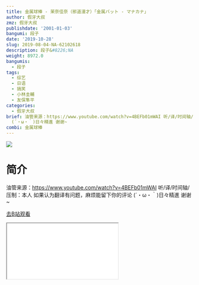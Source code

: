 ```yaml
---
title: 金属球棒 - 茉奈佳奈（邪道漫才）「金属バット ‐ マナカナ」
author: 假牙大叔
zmz: 假牙大叔
publishdate: '2001-01-03'
bangumi: 段子
date: '2019-10-28'
slug: 2019-08-04-NA-62102618
description: 段子&#8226;NA
weight: 8972.0
bangumis:
  - 段子
tags:
  - 综艺
  - 日语
  - 搞笑
  - 小林圭輔
  - 友保隼平
categories:
  - 假牙大叔
brief: 油管来源：https://www.youtube.com/watch?v=4BEFb01mWAI 听/译/时间轴/压制：本人 如果认为翻译有问题，麻烦能留下你的评论
  (´・ω・｀)日々精進 谢谢~
combi: 金属球棒
---
```

![](https://raw.githubusercontent.com/tcgriffith/owaraisite/master/static/tmpimg/74cb4852c17c2f40948dbaa0099658dae56a6898.jpg.480.jpg)
# 简介  
油管来源：https://www.youtube.com/watch?v=4BEFb01mWAI
听/译/时间轴/压制：本人 
如果认为翻译有问题，麻烦能留下你的评论
(´・ω・｀)日々精進 谢谢~  

[去B站观看](https://www.bilibili.com/video/av62102618/)
<div class ="resp-container"><iframe class="testiframe" src="//player.bilibili.com/player.html?aid=62102618"", scrolling="no", allowfullscreen="true" > </iframe></div> 
